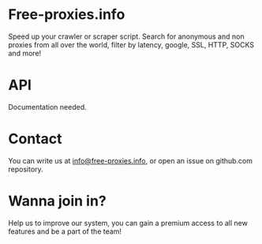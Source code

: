# Free-proxies.info

Speed up your crawler or scraper script.
Search for anonymous and non proxies from all over the world, filter by latency, google, SSL, HTTP, SOCKS and more!

# API

Documentation needed.

# Contact
You can write us at info@free-proxies.info, or open an issue on github.com repository.

# Wanna join in?
Help us to improve our system, you can gain a premium access to all new features and be a part of the team!

